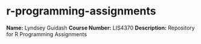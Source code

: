 # r-programming-assignments
**Name:** Lyndsey Guidash
**Course Number:** LIS4370
**Description:** Repository for R Programming Assignments 
